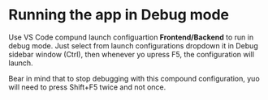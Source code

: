 # Running the app in Debug mode

Use VS Code compund launch configuartion **Frontend/Backend** to run in debug mode. Just select from launch configurations dropdown it in Debug sidebar window (Ctrl), then whenever yo upress F5, the configuration will launch. 

Bear in mind that to stop debugging with this compound configuration, yuo will need to press Shift+F5 twice and not once.

